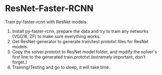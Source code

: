 # ResNet-Faster-RCNN
Train py-faster-rcnn with ResNet models

1. Install py-faster-rcnn, prepare the data and try to train any networks (VGG16, ZF) to make sure everything works.
2. Get ResNet-generator to generate train/test prototxt files for ResNet models.
3. Copy the solver.prototxt to ResNet model folder, and modify the solver's first line to the generated train.prototxt (extremely important, don't forget.)
4. Training/Testing and go to sleep, it will take time.
